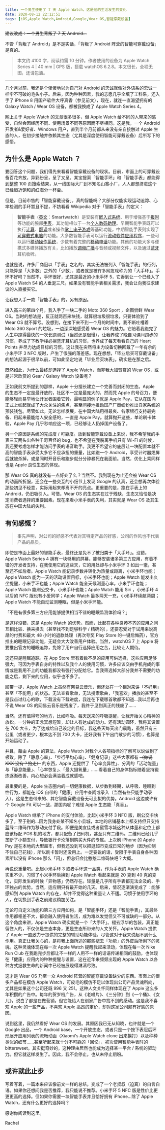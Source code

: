 ```yaml
---
title: 一个男生使用了 7 天 Apple Watch，这是他的生活发生的变化
date: 2020-08-12 22:12:51
tags: [iOS,Apple Watch,Android,Google,Wear OS,智能穿戴设备]
---
```


~~建议改成：一个男生背叛了 7 天 Android…~~

不管「背叛了 Android」是不是实话，「背叛了 Android 阵营的智能可穿戴设备」是真的。

> 本文约 4100 字，阅读约需 10 分钟。作者使用的设备为 Apple Watch Series 4 | 40 mm | GPS 版，搭载 watchOS 6.2.8。本文很长，全程无图，还请包涵。

***

几个月以前，我还是个傻傻地以为自己对 Android 的忠诚就像对外语系的忠诚一样牢不可破的毛头小子。后来，因为种种因素，我的志愿几乎全填了工科系，还入手了 iPhone 8 用国产软件大呼真香（参见前文），现在，就连一直渴望拥有的 Galaxy Watch / Wear OS 设备，都被我换成了 Apple Watch Series 4。

网上关于 Apple Watch 的文章很多很多，但 Apple Watch 给不同的人带来的感受，自然会因经历不同、使用场景不同等原因而不尽相同。这是我，一个 Android 开发者&爱好者、Windows 用户，直到半个月前都从来没有亲自接触过 Apple 生态的人，在初步接触并依赖其生态（尤其是深度使用智能可穿戴设备）后所写下的感悟。

<!-- more -->

## 为什么是 Apple Watch ？

要回答这个问题，我们得先来看看智能穿戴设备的现状。目前，市面上的可穿戴设备百花齐放，异彩纷呈，呈了又呈。某宝搜索「智能手环」和「智能手表」都能得到整整 100 页搜索结果，从一线国际大厂到不知名山寨小厂，人人都想挤进这个已经趋近饱和的红海分一杯羹。

但是，目前市售的「智能穿戴设备」，真的智能吗？大部分仅能实现运动追踪、心率检测的手环暂且不提，不妨看看 Wikipedia 对于「智能手表」的定义：

> **智能手表**（[英文](https://zh.wikipedia.org/wiki/英文)：**Smartwatch**）是安装有[嵌入式系统](https://zh.wikipedia.org/wiki/嵌入式系统)、用于增强基于[报时](https://zh.wikipedia.org/wiki/時鐘)等功能的腕部[手表](https://zh.wikipedia.org/wiki/手表)，其功能相似于一台[个人数码助理](https://zh.wikipedia.org/wiki/个人数码助理)。早期智能手表既可以执行[计算](https://zh.wikipedia.org/w/index.php?title=计算器手表&action=edit&redlink=1)、[翻译](https://zh.wikipedia.org/wiki/翻译)或者操作[掌上电子游戏](https://zh.wikipedia.org/w/index.php?title=掌上电子游戏&action=edit&redlink=1)等基础功能，中期智能手表则实现了[可穿戴式电脑](https://zh.wikipedia.org/wiki/可穿戴式電腦)的功能。大多数智能手表可以运行[流动软件应用程序](https://zh.wikipedia.org/wiki/流動軟件應用程式)，一些可以运行[移动操作系统](https://zh.wikipedia.org/wiki/行動作業系統)，少数有着完整的[移动电话](https://zh.wikipedia.org/wiki/手表手机)功能。其他的功能大多与便携式多媒体播放有关，比如播放[调频](https://zh.wikipedia.org/wiki/调频广播)[广播](https://zh.wikipedia.org/wiki/无线电)与音频或视频文件，以及通过[蓝牙](https://zh.wikipedia.org/wiki/藍牙)耳机收听。

也就是说，许多厂商冠以「手表」之名的，其实无法被列入「智能手表」的行列，只能算是「大多数」之外的「少数」，或者就是被许多网友戏称为的「大手环」。手环不好吗？当然不，手环很好，尤其是最近的小米手环 5，它香到让一个已经入了 Apple Watch S4 的人垂涎三尺。如果没有智能手表相关需求，我会让向我征求建议的人直接买它。

让我想入手一款「智能手表」的，另有原因。

进入高三的第四个月，我入手了一块二手的 Moto 360 Sport ，企图尝鲜 Wear OS。当时的想法是，反正就两百来块钱，就算很垃圾很垃圾，只要体验到了 Wear OS 就不算亏。没想到，在接下来不到一个月的时间中，我不断吐槽着 Moto 360 Sport 的垃圾，一边深深地感受着 Wear OS 的魅力。它陪着我跑完了人生中跑得最快的一次长跑测试（当然还是很慢），让我养成了晚自习课间跑步的习惯，养成了下教学楼必揣蓝牙耳机的习惯，也养成了每天看看自己的 Heart Points 并尽力达成目标的习惯。这让我在突然将主力设备切换回戴了一年有余的小米手环 3 NFC 版时，产生了很强的落差感。现在想想，「毕业后买可穿戴设备」的想法起源于很早以前，可如此坚定地说「毕业后买块表」，确实是在那之后。

既然如此，为什么最终却选择了 Apple Watch，而非我大加赞赏的 Wear OS，或是非常欣赏的 Gear / Galaxy Watch 设备呢？

正如我前文所提到的那样，Apple 十分擅长建立一个完善而封闭的生态。Apple 的生态不一定是最开放的，社区不一定是最庞大的，然而凭 Apple 的号召力，便能够轻而易举地让开发者围着它转。最明显的例子就是 Apple Pay，它从在国内正式上线起就成了大众关注的焦点，甚至间接地推动国产厂商纷纷推出自家系统的预装钱包。尽管如此，无论怎样发展，在中国大陆用得最爽、各家银行支持最完备、用起来最能给人安全感的，一直是 Apple Pay。就算抛开这些，单论刷卡体验，Apple Pay 几乎秒响应这一项，已经够让人扔掉国产设备了。

另一个原因是系统的完成度 / 可靠度。放到智能穿戴设备上来说，我不希望我的手表三天两头出各种千奇百怪的 bug，也不希望在我脱离手机只有 Wi-Fi 的时候，我还要考虑怎样才能访问手表的语音助手。我更不希望它的底层让一块配置本就不高的智能手表承受太多它不应承担的重量，比如跑一个 Android，享受计时器熄屏后就被杀掉，或是同时开音乐和跑步就分分钟暴死在我面前。当然，优化上乘同样也是 Apple 良性生态的体现。

那 Wear OS 真的就没有一点好处了么？当然不。我到现在为止还会被 Wear OS 的动画所折服，还会在一些交互的小细节上发现 Google 的认真，还会想再次体验那些初见不经意，实际用起来却离不开的亮点。更重要的是，跑在手表上的 Android，仍旧吸引人。可惜，Wear OS 的生态实在过于残缺，生态又恰恰是决定消费者选择的重要因素。现在来看小米手表的失利，其实就是 Wear OS 及其生态在中国大陆的失利。

## 有何感慨？

> 事先声明，对公司的好感不代表对其特定产品的好感，公司的作风也不代表产品的品质。

即使是市面上最好的智能手表，最终还是免不了被归类于「大手环」。没错，Apple Watch Series 4 拥有一块够用的屏幕，能够安装诸多第三方应用，有着不错的开发者支持，在我使用它的这些天，它的用处却与小米手环 3 如出一辙，甚至还不如后者。Apple Watch 能记录步数并转化为热量或距离，小米手环也能；Apple Watch 能为一天的活动设置目标，小米手环也能；Apple Watch 能发出久坐提醒，小米手环也能；Apple Watch 能全天候测量心率，小米手环也能；Apple Watch 能刷公交卡，小米手环也能；Apple Watch 能用 Siri ，小米手环 4 以后的 NFC 版也有小爱同学；Apple Watch 最多两天一充，小米手环续航两周；Apple Watch 不能自动监测睡眠，但是小米手环能。

「不是有很多第三方应用能够提供相当不错的睡眠监测体验吗？」

是这样没错，这是 Apple Watch 的优势。然而，比起在各种良莠不齐的应用之间互相比较、换来换去（甚至找不到足够科学 / 精确的），还要忍受对于试用来说高昂的付费和最大 48 小时的退款处理（再次夸奖 Play Store 的一键后悔药），官方推出的睡眠记录功能，无疑会大大改善用户体验。当然，watchOS 7 上 Apple 将要推出官方的睡眠追踪，免除了用户自行选择应用之苦，比较让人期待。

这还只是睡眠追踪。在 App Store 里有着数不尽的应用可供选择，这些应用足够强大，可因为手表自身的特性以及我个人的使用习惯，许多应该交由手机完成的事情或是我用不上的功能我都没有强行分配给它。当我筛选掉大部分我并不需要的功能之后，剩下来的应用，似乎也不多了。

顺带一提，Apple Watch 上虽然有网易云音乐，但还处在一个相对来讲「不好用」甚至「不能用」的状态。无法查看歌单，无法搜索歌曲，「我喜欢」播放的甚至不是我点过红心的歌，下载没有下载进度，我连在下载哪首歌都不知道…我以后再也不说 Wear OS 的网易云音乐是残废了，我终于见到真正的残废了……

当然，还有值得夸的地方，比如呼吸。每天送来的呼吸提醒，让我开始关心精神的放松。一分钟的正念冥想短暂，却让人有达成的动力。还有活动圆环，我将其设置在 700 大卡，为了达成给自己设定的目标，我这些天每天出门晨跑，虽然只有三公里（或者更少，根本达不到 700 大卡，还好我有下午出门散步的习惯），也算是开始运动了。

并且，藉由 Apple 的算法，Apple Watch 对我个人各项指标的了解可以说做到了极致。除了「静息心率」、「步行平均心率」、「健身记录」这些大家都有 ~~（你说 XXX 没有？抬走）~~ 的东西，Apple 还提供了「心率变异性」、分离的「活动能量」与「静息能量」、「心率恢复」、「最大摄氧量」……看着自己的身体指标随着坚持锻炼逐渐改善，内心想必会满溢着成就感吧。

最重要的是，Apple 生态圈内的一切健康数据，从步数到经期，从呼吸、睡眠到性行为，都能在 iOS 自带的「健康」应用中查阅或录入（当然有些只能手动录入）。这是生态带来的、其它智能穿戴设备无可比拟的优势。Android 这边或许有个 Google Fit 可以一战，那国内呢？难怪 Apple 生态能「真香」。

Apple Watch 继承了 iPhone 的支付体验，比起小米手环 3 NFC 版，刷公交卡快多了。至于别的…因为我身处某不知名小县城，本地的店铺基本上都支持但只支持蓝绿二维码作为移动支付手段。即便是美宜佳或者蜜雪冰城这种从体量和定位上都应该标配 POS 机的地方，都只配备了扫码机，甚至只有二维码。二维码已经几乎垄断了小额支付，导致银行卡沦落到购买大件的专属。上次刷 iPhone 的 Apple Pay 是在本地的大型超市，但我还没到可以把逛超市变成日常的地步（因为抑制不住自己花钱），所以刷卡暂时还没用上。一定要说的话，受限于手表自身各种因素所以没有 iPhone 那么「闪」，但总归会比憨憨二维码快吧？大概。

再说说重量吧。比起小米手环 3 或者手环这一品类，作为手表的 Apple Watch 确实重不少。习惯了小米手环后换到 Apple Watch 看起来就是 20 克到 40 克的变化，实际发生的时候「异物感」仍然存在。轻量是几乎所有手表都无法企及的、手环独占的优势。当然，适应期只有最开始的几天。后来，情况逐渐演变成了：能够感知到 Apple Watch 的存在，却并不觉得这种重量让人不适。习惯于使用手环的人，在切换到手表之前建议稍加关注。

无论可自定义功能和第三方应用如何，是「智能手环」还是「智能手表」，其最终作用都相差不大，都会融入使用者生活，成为难以发觉但又不可或缺的一部分。从这个角度来讲，Apple Watch 确实就是一个「大手环」。褪去浮华的包装，真正能留住人的，不仅仅是生态本身，更是生态所带来的人文关怀。Apple Watch 提供了 Apple 一直致力于提供的完整的辅助功能体验，尽管这对于我来说起不到什么作用。真正让我关心的，是将我上面所述的那些褪去「功能」的外皮后所剩下的灵魂。这种灵魂体现在每一次 Apple Watch 提醒我起来活动，体现在每一次 Nike Run Club 在我跑完步后都让不一样的人用不一样的话语传递相同的鼓励，也体现在「健康」应用内的种种提醒与设置，这在近年来频频出现的 Apple Watch 以各种方式拯救生命的新闻中已经被展现得淋漓尽致。

这才是 Wear OS 乃至一众 Android 阵营的智能穿戴设备缺少的东西。市面上的很多产品都在模仿 Apple Watch，可皮毛的模仿不足以体现出公司产品灵魂所向，尤其是如果这个公司还既 996 又 251。这种人文关怀同样体现在了 Apple 这么多年积攒的广告中。每年的贺岁档广告，从《老唱片》、《三分钟》到《一个桶》、《女儿》，说白了都是在做营销，但它能给人在别家广告中找不到的感动。这是我不喜欢 Apple 的一些产品，不喜欢 Apple 高昂的定价，却对这家公司颇有好感的原因。

说到这里，我仍然看好 Wear OS 的发展。其原因我已无从知晓，也许就是一个 Google 出品，一个 Android base，一个开放生态，或者只是一个按下表冠后环形展开应用列表的流畅动画（Xiaomi's Apple Watch clone 出来挨打）以及种种类似的细节……甚至听起来就十分不可靠的「回忆」，初次使用智能手表时的 bittersweet。其实挺奇妙的，这种理由居然也能成为选择某一平台 / 系统的驱动力。但它就这样发生了。因此，我不会停止，也从未停止期盼。

## 或许就此止步

写着写着，一篇本来应该像前文一样的总结，变成了一个老叔叔（迫真）的自言自语。如果你还想问我是否推荐，我只能说不推荐。小米手环 5 NFC 版是性价比更更更高的选择。但如果你需要一块智能手表并且恰好拥有 iPhone…除了 Apple Watch，还有什么更好的选择吗？

感谢你阅读到这里。

Rachel

